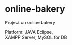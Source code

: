# online-bakery
Project on online bakery


Platform:
  JAVA Eclipse,  
  XAMPP Server,
  MySQL for DB
